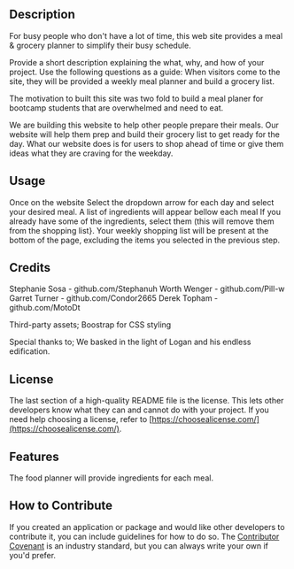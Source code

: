 ## Description

For busy people who don't have a lot of time, this web site provides a meal & grocery planner to simplify their busy schedule.

Provide a short description explaining the what, why, and how of your project. Use the following questions as a guide:
When visitors come to the site, they will be provided a weekly meal planner and build a grocery list.

The motivation to built this site was two fold to build a meal planer for bootcamp students that are overwhelmed and need to eat.

We are building this website to help other people prepare their meals. Our website will help them prep and build their grocery list to get ready for the day. What our website does is for users to shop ahead of time or give them ideas what they are craving for the weekday.

## Usage

Once on the website
Select the dropdown arrow for each day and select your desired meal.
A list of ingredients will appear bellow each meal
If you already have some of the ingredients, select them (this will remove them from the shopping list}.
Your weekly shopping list will be present at the bottom of the page, excluding the items you selected in the previous step.

## Credits

Stephanie Sosa - github.com/Stephanuh
Worth Wenger - github.com/Pill-w
Garret Turner - github.com/Condor2665
Derek Topham - github.com/MotoDt

Third-party assets;
Boostrap for CSS styling

Special thanks to;
We basked in the light of Logan and his endless edification.

## License

The last section of a high-quality README file is the license. This lets other developers know what they can and cannot do with your project. If you need help choosing a license, refer to [https://choosealicense.com/](https://choosealicense.com/).

## Features

The food planner will provide ingredients for each meal.

## How to Contribute

If you created an application or package and would like other developers to contribute it, you can include guidelines for how to do so. The [Contributor Covenant](https://www.contributor-covenant.org/) is an industry standard, but you can always write your own if you'd prefer.
